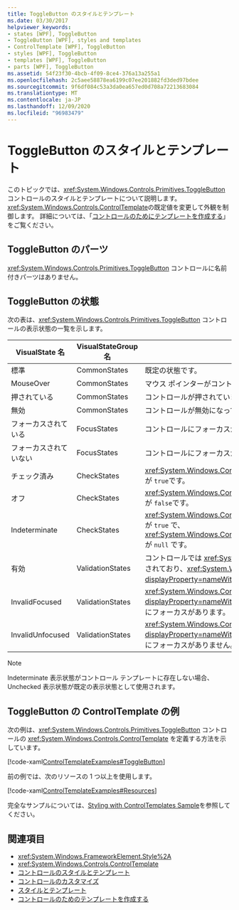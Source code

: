 ```yaml
---
title: ToggleButton のスタイルとテンプレート
ms.date: 03/30/2017
helpviewer_keywords:
- states [WPF], ToggleButton
- ToggleButton [WPF], styles and templates
- ControlTemplate [WPF], ToggleButton
- styles [WPF], ToggleButton
- templates [WPF], ToggleButton
- parts [WPF], ToggleButton
ms.assetid: 54f23f30-4bcb-4f09-8ce4-376a13a255a1
ms.openlocfilehash: 2c5aee58878ea6199c07ee201882fd3ded97bdee
ms.sourcegitcommit: 9f6df084c53a3da0ea657ed0d708a72213683084
ms.translationtype: MT
ms.contentlocale: ja-JP
ms.lasthandoff: 12/09/2020
ms.locfileid: "96983479"
---
```

# <a name="togglebutton-styles-and-templates"></a>ToggleButton のスタイルとテンプレート

このトピックでは、<xref:System.Windows.Controls.Primitives.ToggleButton> コントロールのスタイルとテンプレートについて説明します。 <xref:System.Windows.Controls.ControlTemplate>の既定値を変更して外観を制御します。 詳細については、「[コントロールのためにテンプレートを作成する](/dotnet/desktop-wpf/themes/how-to-create-apply-template)」をご覧ください。

## <a name="togglebutton-parts"></a>ToggleButton のパーツ

<xref:System.Windows.Controls.Primitives.ToggleButton> コントロールに名前付きパーツはありません。

## <a name="togglebutton-states"></a>ToggleButton の状態

次の表は、<xref:System.Windows.Controls.Primitives.ToggleButton> コントロールの表示状態の一覧を示します。

|VisualState 名|VisualStateGroup 名|説明|
|-|-|-|
|標準|CommonStates|既定の状態です。|
|MouseOver|CommonStates|マウス ポインターがコントロール上に配置されています。|
|押されている|CommonStates|コントロールが押されています。|
|無効|CommonStates|コントロールが無効になっています。|
|フォーカスされている|FocusStates|コントロールにフォーカスがあります。|
|フォーカスされていない|FocusStates|コントロールにフォーカスがありません。|
|チェック済み|CheckStates|<xref:System.Windows.Controls.Primitives.ToggleButton.IsChecked%2A> が `true`です。|
|オフ|CheckStates|<xref:System.Windows.Controls.Primitives.ToggleButton.IsChecked%2A> が `false`です。|
|Indeterminate|CheckStates|<xref:System.Windows.Controls.Primitives.ToggleButton.IsThreeState%2A> が `true` で、<xref:System.Windows.Controls.Primitives.ToggleButton.IsChecked%2A> が `null` です。|
|有効|ValidationStates|コントロールでは <xref:System.Windows.Controls.Validation> クラスが使用されており、<xref:System.Windows.Controls.Validation.HasError%2A?displayProperty=nameWithType> 添付プロパティは `false` です。|
|InvalidFocused|ValidationStates|<xref:System.Windows.Controls.Validation.HasError%2A?displayProperty=nameWithType> 添付プロパティは `true` で、コントロールにフォーカスがあります。|
|InvalidUnfocused|ValidationStates|<xref:System.Windows.Controls.Validation.HasError%2A?displayProperty=nameWithType> 添付プロパティは `true` で、コントロールにフォーカスがありません。|

> [!NOTE]
> Indeterminate 表示状態がコントロール テンプレートに存在しない場合、Unchecked 表示状態が既定の表示状態として使用されます。

## <a name="togglebutton-controltemplate-example"></a>ToggleButton の ControlTemplate の例

次の例は、<xref:System.Windows.Controls.Primitives.ToggleButton> コントロールの <xref:System.Windows.Controls.ControlTemplate> を定義する方法を示しています。

[!code-xaml[ControlTemplateExamples#ToggleButton](~/samples/snippets/csharp/VS_Snippets_Wpf/ControlTemplateExamples/CS/resources/combobox.xaml#togglebutton)]

前の例では、次のリソースの 1 つ以上を使用します。

[!code-xaml[ControlTemplateExamples#Resources](~/samples/snippets/csharp/VS_Snippets_Wpf/ControlTemplateExamples/CS/resources/shared.xaml#resources)]

完全なサンプルについては、[Styling with ControlTemplates Sample](https://github.com/Microsoft/WPF-Samples/tree/master/Styles%20&%20Templates/IntroToStylingAndTemplating)を参照してください。

## <a name="see-also"></a>関連項目

- <xref:System.Windows.FrameworkElement.Style%2A>
- <xref:System.Windows.Controls.ControlTemplate>
- [コントロールのスタイルとテンプレート](control-styles-and-templates.md)
- [コントロールのカスタマイズ](control-customization.md)
- [スタイルとテンプレート](/dotnet/desktop-wpf/fundamentals/styles-templates-overview)
- [コントロールのためのテンプレートを作成する](/dotnet/desktop-wpf/themes/how-to-create-apply-template)

